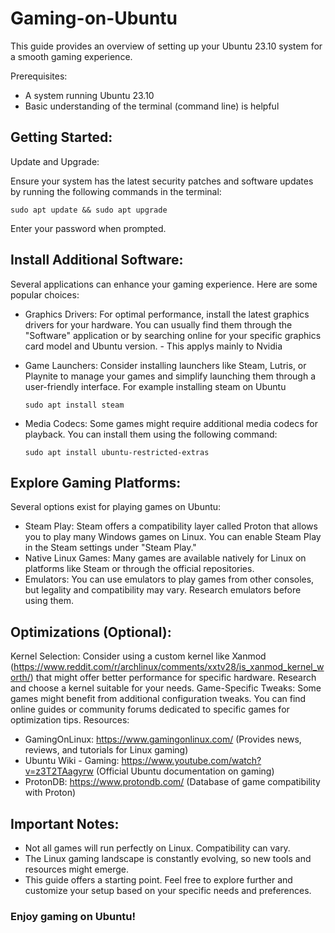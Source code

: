 # Gaming-on-Ubuntu

This guide provides an overview of setting up your Ubuntu 23.10 system for a smooth gaming experience.

Prerequisites:

* A system running Ubuntu 23.10
* Basic understanding of the terminal (command line) is helpful

## Getting Started:

Update and Upgrade:

Ensure your system has the latest security patches and software updates by running the following commands in the terminal:

```
sudo apt update && sudo apt upgrade
```
Enter your password when prompted.

## Install Additional Software:

Several applications can enhance your gaming experience. Here are some popular choices:

* Graphics Drivers: For optimal performance, install the latest graphics drivers for your hardware. You can usually find them through the "Software" application or by searching online for your specific graphics card model and Ubuntu version. - This applys mainly to Nvidia
* Game Launchers: Consider installing launchers like Steam, Lutris, or Playnite to manage your games and simplify launching them through a user-friendly interface. For example installing steam on Ubuntu
  ```
  sudo apt install steam
  ```
  
* Media Codecs: Some games might require additional media codecs for playback. You can install them using the following command:
  ```
  sudo apt install ubuntu-restricted-extras
  ```
## Explore Gaming Platforms:

Several options exist for playing games on Ubuntu:

* Steam Play: Steam offers a compatibility layer called Proton that allows you to play many Windows games on Linux. You can enable Steam Play in the Steam settings under "Steam Play."
* Native Linux Games: Many games are available natively for Linux on platforms like Steam or through the official repositories.
* Emulators: You can use emulators to play games from other consoles, but legality and compatibility may vary. Research emulators before using them.

## Optimizations (Optional):

Kernel Selection: Consider using a custom kernel like Xanmod (https://www.reddit.com/r/archlinux/comments/xxtv28/is_xanmod_kernel_worth/) that might offer better performance for specific hardware. Research and choose a kernel suitable for your needs.
Game-Specific Tweaks: Some games might benefit from additional configuration tweaks. You can find online guides or community forums dedicated to specific games for optimization tips.
Resources:

* GamingOnLinux: https://www.gamingonlinux.com/ (Provides news, reviews, and tutorials for Linux gaming)
* Ubuntu Wiki - Gaming: https://www.youtube.com/watch?v=z3T2TAagyrw (Official Ubuntu documentation on gaming)
* ProtonDB: https://www.protondb.com/ (Database of game compatibility with Proton)

## Important Notes:

* Not all games will run perfectly on Linux. Compatibility can vary.
* The Linux gaming landscape is constantly evolving, so new tools and resources might emerge.
* This guide offers a starting point. Feel free to explore further and customize your setup based on your specific needs and preferences.

### Enjoy gaming on Ubuntu!
